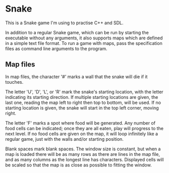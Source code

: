 # Snake

This is a Snake game I'm using to practise C++ and SDL.

In addition to a regular Snake game, which can be run by starting the
executable without any arguments, it also supports maps which are
defined in a simple text file format. To run a game with maps, pass
the specification files as command line arguments to the program.

## Map files

In map files, the character '#' marks a wall that the snake will die
if it touches.

The letter 'U', 'D', 'L', or 'R' mark the snake's starting location,
with the letter indicating its starting direction. If multiple
starting locations are given, the last one, reading the map left to
right then top to bottom, will be used. If no starting location is
given, the snake will start in the top left corner, moving right.

The letter 'F' marks a spot where food will be generated. Any number
of food cells can be indicated; once they are all eaten, play will
progress to the next level. If no food cells are given on the map, it
will loop infinitely like a regular game, just with the walls and/or
starting position.

Blank spaces mark blank spaces. The window size is constant, but when
a map is loaded there will be as many rows as there are lines in the
map file, and as many columns as the longest line has
characters. Displayed cells will be scaled so that the map is as close
as possible to fitting the window.
